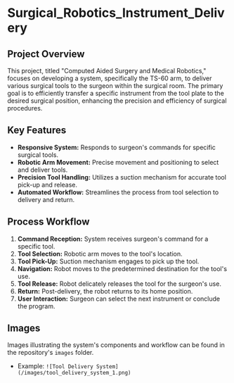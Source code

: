 # Surgical_Robotics_Instrument_Delivery

## Project Overview
This project, titled "Computed Aided Surgery and Medical Robotics," focuses on developing a system, specifically the TS-60 arm, to deliver various surgical tools to the surgeon within the surgical room. The primary goal is to efficiently transfer a specific instrument from the tool plate to the desired surgical position, enhancing the precision and efficiency of surgical procedures.

## Key Features
- **Responsive System:** Responds to surgeon's commands for specific surgical tools.
- **Robotic Arm Movement:** Precise movement and positioning to select and deliver tools.
- **Precision Tool Handling:** Utilizes a suction mechanism for accurate tool pick-up and release.
- **Automated Workflow:** Streamlines the process from tool selection to delivery and return.

## Process Workflow
1. **Command Reception:** System receives surgeon's command for a specific tool.
2. **Tool Selection:** Robotic arm moves to the tool's location.
3. **Tool Pick-Up:** Suction mechanism engages to pick up the tool.
4. **Navigation:** Robot moves to the predetermined destination for the tool's use.
5. **Tool Release:** Robot delicately releases the tool for the surgeon's use.
6. **Return:** Post-delivery, the robot returns to its home position.
7. **User Interaction:** Surgeon can select the next instrument or conclude the program.

## Images
Images illustrating the system's components and workflow can be found in the repository's `images` folder.

- Example: `![Tool Delivery System](/images/tool_delivery_system_1.png)`

